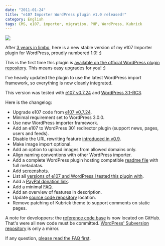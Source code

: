 ```yaml
---
date: "2011-01-24"
title: "e107 Importer WordPress plugin v1.0 released!"
category: English
tags: CMS, e107, importer, migration, PHP, WordPress, Kubrick
---
```


![]({attach}e107-importer-configuration-screen.png)

After
[3 years in limbo](https://kevin.deldycke.com/2008/01/e107-to-wordpress-migration-v09-plug-in-released/),
here is a new stable version of my e107 Importer plugin for WordPress, proudly
numbered 1.0! :)

This is the first time this plugin is
[available on the official WordPress plugin repository](https://wordpress.org/extend/plugins/e107-importer/).
This means easy upgrades for you! :)

I've heavily updated the plugin to use the latest WordPress import framework, so
everything is now cleanly integrated.

This version was tested with [e107 v0.7.24](https://e107.org/news.php?item.877)
and
[WordPress 3.1-RC3](https://wordpress.org/news/2011/01/wordpress-3-1-release-candidate-3/).

Here is the changelog:

  * Upgrade e107 code from [e107 v0.7.24](https://e107.org/news.php?item.877).
  * Minimal requirement set to WordPress 3.0.0.
  * Use new WordPress importer framework.
  * Add an e107 to WordPress 301 redirector plugin (support news, pages, users
    and feeds).
  * Disable the URL rewriting feature
    [introduced in v0.9](https://kevin.deldycke.com/2008/01/e107-to-wordpress-migration-v09-plug-in-released/).
  * Make image import optional.
  * Add an option to upload images from allowed domains only.
  * Align naming conventions with other WordPress importer.
  * Add a complete WordPress plugin hosting compatible
    [readme file](https://github.com/kdeldycke/e107-importer/blob/master/readme.txt) with full metadatas.
  * Add
    [screenshots](https://wordpress.org/extend/plugins/e107-importer/screenshots/).
  * List all
    [versions of e107 and WordPress I tested this plugin with](https://wordpress.org/extend/plugins/e107-importer/other_notes/).
  * Add a
    [PayPal donation link](https://www.paypal.com/cgi-bin/webscr?cmd=_s-xclick&hosted_button_id=XEXREDEHXSQUJ).
  * Add a minimal [FAQ](https://wordpress.org/extend/plugins/e107-importer/faq/).
  * Add an overview of features in description.
  * Update [source code repository](https://github.com/kdeldycke/e107-importer)
    location.
  * Remove patching of Kubrick theme to support comments on static pages.

A note for developpers: the
[reference code base](https://github.com/kdeldycke/e107-importer) is now located
on GitHub. That's were all new code must be committed.
[WordPress' Subversion repository](https://plugins.trac.wordpress.org/browser/e107-importer/)
is only a mirror.

If any question,
[please read the FAQ first](https://wordpress.org/extend/plugins/e107-importer/faq/).
